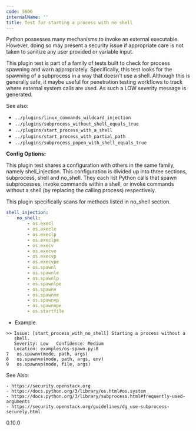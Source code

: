 ```yaml
---
code: S606
internalName: ''
title: Test for starting a process with no shell
---
```


Python possesses many mechanisms to invoke an external executable.
However, doing so may present a security issue if appropriate care is
not taken to sanitize any user provided or variable input.

This plugin test is part of a family of tests built to check for process
spawning and warn appropriately. Specifically, this test looks for the
spawning of a subprocess in a way that doesn't use a shell. Although
this is generally safe, it maybe useful for penetration testing
workflows to track where external system calls are used. As such a LOW
severity message is generated.

See also:

  - `../plugins/linux_commands_wildcard_injection`
  - `../plugins/subprocess_without_shell_equals_true`
  - `../plugins/start_process_with_a_shell`
  - `../plugins/start_process_with_partial_path`
  - `../plugins/subprocess_popen_with_shell_equals_true`

**Config Options:**

This plugin test shares a configuration with others in the same family,
namely <span class="title-ref">shell\_injection</span>. This
configuration is divided up into three sections,
<span class="title-ref">subprocess</span>,
<span class="title-ref">shell</span> and
<span class="title-ref">no\_shell</span>. They each list Python calls
that spawn subprocesses, invoke commands within a shell, or invoke
commands without a shell (by replacing the calling process)
respectively.

This plugin specifically scans for methods listed in
<span class="title-ref">no\_shell</span> section.

```yaml
shell_injection:
    no_shell:
        - os.execl
        - os.execle
        - os.execlp
        - os.execlpe
        - os.execv
        - os.execve
        - os.execvp
        - os.execvpe
        - os.spawnl
        - os.spawnle
        - os.spawnlp
        - os.spawnlpe
        - os.spawnv
        - os.spawnve
        - os.spawnvp
        - os.spawnvpe
        - os.startfile
```

  - Example

<!-- end list -->

```
>> Issue: [start_process_with_no_shell] Starting a process without a
   shell.
   Severity: Low   Confidence: Medium
   Location: examples/os-spawn.py:8
7   os.spawnv(mode, path, args)
8   os.spawnve(mode, path, args, env)
9   os.spawnvp(mode, file, args)
```

See Also:

    - https://security.openstack.org
    - https://docs.python.org/3/library/os.html#os.system
    - https://docs.python.org/3/library/subprocess.html#frequently-used-arguments
    - https://security.openstack.org/guidelines/dg_use-subprocess-securely.html

<div class="versionadded">

0.10.0

</div>